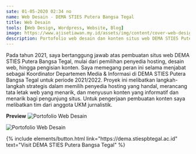 ```yaml
---
sate: 01-05-2020 02:34 no
name: Web Desain - DEMA STIES Putera Bangsa Tegal
title: Web Desain
tools: [Web Design, Wordpress, Website, Blog]
image: https://www.ajisetiawan.my.id/assets/img/content/cover-web-design.jpg
description: Portofolio web desain dan konten situs web DEMA STIES Putera Bangsa Tegal.
---
```



Pada tahun 2021, saya bertanggung jawab atas pembuatan situs web DEMA STIES Putera Bangsa Tegal, mulai dari pemilihan penyedia hosting, desain web, hingga pengisian konten. Saya memegang peran ini selama menjabat sebagai Koordinator Departemen Media & Informasi di DEMA STIES Putera Bangsa Tegal untuk periode 2021/2022. Proyek ini melibatkan langkah-langkah strategis dalam memilih penyedia hosting yang handal, merancang tata letak web yang menarik, dan menyusun konten yang informatif dan menarik bagi pengunjung situs. Untuk pengerjaan pembuatan konten saya melibatkan tim dari anggota UKM jurnalistik.

**Preview**
![Portofolio Web Desain](https://www.ajisetiawan.my.id/assets/img/content/wd-dema-1.jpg "Portofolio Web Desain")

![Portofolio Web Desain](https://www.ajisetiawan.my.id/assets/img/content/wd-dema-2.jpg "Portofolio Web Desain")


<p class="text-center">
{% include elements/button.html link="https://dema.stiespbtegal.ac.id" text="Visit DEMA STIES Putera Bangsa Tegal" %}
</p>
